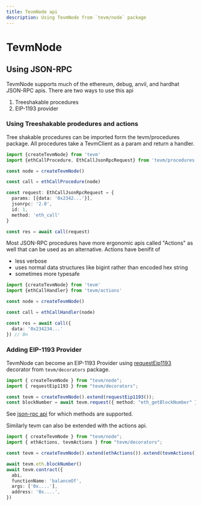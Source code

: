 ```yaml
---
title: TevmNode api
description: Using TevmNode from `tevm/node` package
---
```

# TevmNode

## Using JSON-RPC

TevmNode supports much of the ethereum, debug, anvil, and hardhat JSON-RPC apis. There are two ways to use this api

1. Treeshakable procedures
2. EIP-1193 provider

### Using Treeshakable prodedures and actions

Tree shakable procedures can be imported form the tevm/procedures package. All procedures take a TevmClient as a param and return a handler.

```typescript
import {createTevmNode} from 'tevm'
import {ethCallProcedure, EthCallJsonRpcRequest} from 'tevm/procedures'

const node = createTevmNode()

const call = ethCallProcedure(node)

const request: EthCallJsonRpcRequest = {
  params: [{data: '0x2342...'}],
  jsonrpc: '2.0',
  id: 1,
  method: 'eth_call'
}

const res = await call(request) 
```

Most JSON-RPC procedures have more ergonomic apis called "Actions" as well that can be used as an alternative. Actions have benifit of

- less verbose
- uses normal data structures like bigint rather than encoded hex string
- sometimes more typesafe

```typescript
import {createTevmNode} from 'tevm'
import {ethCallHandler} from 'tevm/actions'

const node = createTevmNode()

const call = ethCallHandler(node)

const res = await call({
  data: '0x234234...'
}) // 0n
```

### Adding EIP-1193 Provider

TevmNode can become an EIP-1193 Provider using [requestEip1193](https://tevm.sh/reference/tevm/decorators/functions/requesteip1193/) decorator from `tevm/decorators` package.

```typescript
import { createTevmNode } from "tevm/node";
import { requestEip1193 } from "tevm/decorators";

const tevm = createTevmNode().extend(requestEip1193());
const blockNumber = await tevm.request({ method: "eth_getBlockNumber" });
```

See [json-rpc api](../json-rpc/) for which methods are supported.

Similarly tevm can also be extended with the actions api.

```typescript
import { createTevmNode } from "tevm/node";
import { ethActions, tevmActions } from "tevm/decorators";

const tevm = createTevmNode().extend(ethActions()).extend(tevmActions());

await tevm.eth.blockNumber()
await tevm.contract({
  abi,
  functionName: 'balanceOf',
  args: ['0x....'],
  address: '0x....',
})
```
